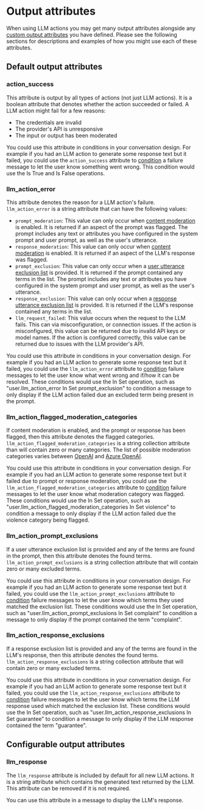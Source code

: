 # Output attributes

When using LLM actions you may get many output attributes alongside any [custom output attributes](./#use-custom-output-attributes) you have defined. Please see the following sections for descriptions and examples of how you might use each of these attributes.

## Default output attributes

### action\_success

This attribute is output by all types of actions (not just LLM actions). It is a boolean attribute that denotes whether the action succeeded or failed. A LLM action might fail for a few reasons:

* The credentials are invalid
* The provider's API is unresponsive
* The input or output has been moderated

You could use this attribute in conditions in your conversation design. For example if you had an LLM action to generate some response text but it failed, you could use the `action_success` attribute to [condition](../../../core-concepts/contexts-and-attributes/conditions-and-operators.md) a failure message to let the user know something went wrong. This condition would use the Is True and Is False operations.

### llm\_action\_error

This attribute denotes the reason for a LLM action's failure. `llm_action_error` is a string attribute that can have the following values:

* `prompt_moderation`: This value can only occur when [content moderation](./#content-moderation) is enabled. It is returned if an aspect of the prompt was flagged. The prompt includes any text or attributes you have configured in the system prompt and user prompt, as well as the user's utterance.
* `response_moderation`: This value can only occur when [content moderation](./#content-moderation) is enabled. It is returned if an aspect of the LLM's response was flagged.
* `prompt_exclusion`: This value can only occur when a [user utterance exclusion list](./#user-utterance-response-exclusion-list) is provided. It is returned if the prompt contained any terms in the list. The prompt includes any text or attributes you have configured in the system prompt and user prompt, as well as the user's utterance.
* `response_exclusion`: This value can only occur when a [response utterance exclusion list](./#user-utterance-response-exclusion-list) is provided. It is returned if the LLM's response contained any terms in the list.
* `llm_request_failed`: This value occurs when the request to the LLM fails. This can via misconfiguration, or connection issues. If the action is misconfigured, this value can be returned due to invalid API keys or model names. If the action is configured correctly, this value can be returned due to issues with the LLM provider's API.

You could use this attribute in conditions in your conversation design. For example if you had an LLM action to generate some response text but it failed, you could use the `llm_action_error` attribute to [condition](../../../core-concepts/contexts-and-attributes/conditions-and-operators.md) failure messages to let the user know what went wrong and if/how it can be resolved. These conditions would use the In Set operation, such as "user.llm\_action\_error In Set prompt\_exclusion" to condition a message to only display if the LLM action failed due an excluded term being present in the prompt.

### llm\_action\_flagged\_moderation\_categories

If content moderation is enabled, and the prompt or response has been flagged, then this attribute denotes the flagged categories. `llm_action_flagged_moderation_categories` is a string collection attribute than will contain zero or many categories. The list of possible moderation categories varies between [OpenAI](https://platform.openai.com/docs/guides/moderation/overview) and [Azure OpenAI](https://learn.microsoft.com/en-us/azure/ai-services/openai/concepts/content-filter).

You could use this attribute in conditions in your conversation design. For example if you had an LLM action to generate some response text but it failed due to prompt or response moderation, you could use the `llm_action_flagged_moderation_categories` attribute to [condition](../../../core-concepts/contexts-and-attributes/conditions-and-operators.md) failure messages to let the user know what moderation category was flagged. These conditions would use the In Set operation, such as "user.llm\_action\_flagged\_moderation\_categories In Set violence" to condition a message to only display if the LLM action failed due the violence category being flagged.

### llm\_action\_prompt\_exclusions

If a user utterance exclusion list is provided and any of the terms are found in the prompt, then this attribute denotes the found terms. `llm_action_prompt_exclusions` is a string collection attribute that will contain zero or many excluded terms.

You could use this attribute in conditions in your conversation design. For example if you had an LLM action to generate some response text but it failed, you could use the `llm_action_prompt_exclusions` attribute to [condition](../../../core-concepts/contexts-and-attributes/conditions-and-operators.md) failure messages to let the user know which terms they used matched the exclusion list. These conditions would use the In Set operation, such as "user.llm\_action\_prompt\_exclusions In Set complaint" to condition a message to only display if the prompt contained the term "complaint".

### llm\_action\_response\_exclusions

If a response exclusion list is provided and any of the terms are found in the LLM's response, then this attribute denotes the found terms. `llm_action_response_exclusions` is a string collection attribute that will contain zero or many excluded terms.

You could use this attribute in conditions in your conversation design. For example if you had an LLM action to generate some response text but it failed, you could use the `llm_action_response_exclusions` attribute to [condition](../../../core-concepts/contexts-and-attributes/conditions-and-operators.md) failure messages to let the user know which terms the LLM response used which matched the exclusion list. These conditions would use the In Set operation, such as "user.llm\_action\_response\_exclusions In Set guarantee" to condition a message to only display if the LLM response contained the term "guarantee".

## Configurable output attributes

### llm\_response

The `llm_response` attribute is included by default for all new LLM actions. It is a string attribute which contains the generated text returned by the LLM. This attribute can be removed if it is not required.

You can use this attribute in a message to display the LLM's response.
